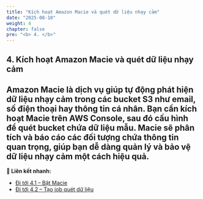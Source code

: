 ```yaml
---
title: "Kích hoạt Amazon Macie và quét dữ liệu nhạy cảm"
date: "2025-08-10"
weight: 4
chapter: false
pre: "<b> 4. </b>"
---
```


## **4. Kích hoạt Amazon Macie và quét dữ liệu nhạy cảm**

Amazon Macie là dịch vụ giúp tự động phát hiện dữ liệu nhạy cảm trong các bucket S3 như email, số điện thoại hay thông tin cá nhân. Bạn cần kích hoạt Macie trên AWS Console, sau đó cấu hình để quét bucket chứa dữ liệu mẫu. Macie sẽ phân tích và báo cáo các đối tượng chứa thông tin quan trọng, giúp bạn dễ dàng quản lý và bảo vệ dữ liệu nhạy cảm một cách hiệu quả.
---

**🔗 Liên kết nhanh:**
- [Đi tới 4.1 – Bật Macie](4.1-bat-macie/_index.md)
- [Đi tới 4.2 – Tạo job quét dữ liệu](4.2-tao-job-quet/_index.md)
